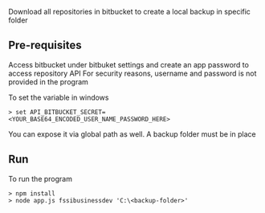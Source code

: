 Download all repositories in bitbucket to create a local backup in specific folder


## Pre-requisites

Access bitbucket under bitbuket settings and create an app password to access repository API
For security reasons, username and password is not provided in the program

To set the variable in windows 

~~~
> set API_BITBUCKET_SECRET=<YOUR_BASE64_ENCODED_USER_NAME_PASSWORD_HERE>
~~~
You can expose it via global path as well.
A backup folder must be in place

## Run 

To run the program
~~~
> npm install
> node app.js fssibusinessdev 'C:\<backup-folder>'
~~~

